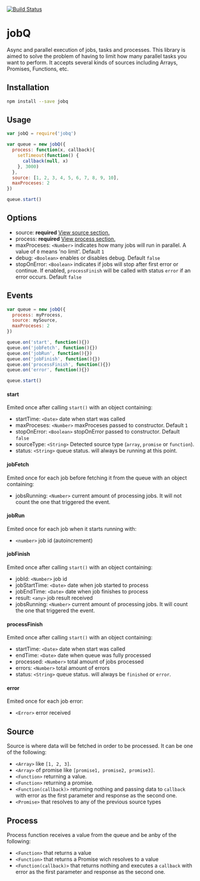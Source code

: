 [![Build Status](https://travis-ci.org/adleroliveira/jobQ.svg?branch=master)](https://travis-ci.org/adleroliveira/jobQ)

# jobQ
Async and parallel execution of jobs, tasks and processes. This library is aimed to solve the problem of having to limit how many parallel tasks you want to perform.
It accepts several kinds of sources including Arrays, Promises, Functions, etc.

## Installation
```bash
npm install --save jobq
```

## Usage
```js
var jobQ = require('jobq')

var queue = new jobQ({
  process: function(x, callback){
    setTimeout(function() {
      callback(null, x)
    }, 3000)
  },
  source: [1, 2, 3, 4, 5, 6, 7, 8, 9, 10],
  maxProceses: 2
})

queue.start()
```

## Options
* source: **required** [View source section.](#source)
* process: **required** [View process section.](#process)
* maxProceses: ```<Number>``` indicates how many jobs will run in parallel. A value of ```0``` means 'no limit'. Default ```1```
* debug: ```<Boolean>``` enables or disables debug. Default ```false```
* stopOnError: ```<Boolean>``` indicates if jobs will stop after first error or continue. If enabled, ```processFinish``` will be called with status ```error``` if an error occurs. Default ```false```

## Events
```js
var queue = new jobQ({
  process: myProcess,
  source: mySource,
  maxProceses: 2
})

queue.on('start', function(){})
queue.on('jobFetch', function(){})
queue.on('jobRun', function(){})
queue.on('jobFinish', function(){})
queue.on('processFinish', function(){})
queue.on('error', function(){})

queue.start()
```

#### start
Emited once after calling ```start()``` with an object containing:
 * startTime: ```<Date>``` date when start was called
 * maxProceses: ```<Number>``` maxProceses passed to constructor. Default ```1```
 * stopOnError: ```<Boolean>``` stopOnError passed to constructor. Default ```false```
 * sourceType: ```<String>``` Detected source type (```array```, ```promise``` or ```function```).
 * status: ```<String>``` queue status. will always be running at this point.

#### jobFetch
Emited once for each job before fetching it from the queue with an object containing:
 * jobsRunning: ```<Number>``` current amount of processing jobs. It will not count the one that triggered the event.

#### jobRun
Emited once for each job when it starts running with:
 * ```<number>``` job id (autoincrement)

#### jobFinish
Emited once after calling ```start()``` with an object containing:
 * jobId: ```<Number>``` job id
 * jobStartTime: ```<Date>``` date when job started to process
 * jobEndTime: ```<Date>``` date when job finishes to process
 * result: ```<any>``` job result received
 * jobsRunning: ```<Number>``` current amount of processing jobs. It will count the one that triggered the event.

#### processFinish
Emited once after calling ```start()``` with an object containing:
 * startTime: ```<Date>``` date when start was called
 * endTime: ```<Date>``` date when queue was fully processed
 * processed: ```<Number>``` total amount of jobs processed
 * errors: ```<Number>``` total amount of errors
 * status: ```<String>``` queue status. will always be ```finished``` or ```error```.

#### error
Emited once for each job error:
 * ```<Error>``` error received

## Source
Source is where data will be fetched in order to be processed. It can be one of the following:
* ```<Array>``` like ```[1, 2, 3]```.
* ```<Array>``` of promise like ```[promise1, promise2, promise3]```.
* ```<Function>``` returning a value.
* ```<Function>``` returning a promise.
* ```<Function(callback)>``` returning nothing and passing data to ```callback``` with error as the first parameter and response as the second one.
* ```<Promise>``` that resolves to any of the previous source types

## Process
Process function receives a value from the queue and be anby of the following:
* ```<Function>``` that returns a value
* ```<Function>``` that returns a Promise wich resolves to a value
* ```<Function(callback)>``` that returns nothing and executes a ```callback``` with error as the first parameter and response as the second one.